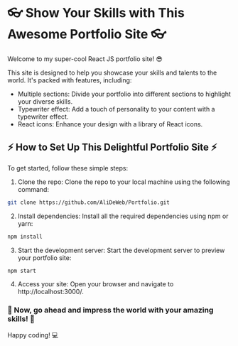 <h1> 👓 Show Your Skills with This Awesome Portfolio Site 👓 </h1>

<p>Welcome to my super-cool React JS portfolio site! 😎</p>
<p>This site is designed to help you showcase your skills and talents to the world. It's packed with features, including:</p>

- Multiple sections: Divide your portfolio into different sections to highlight your diverse skills.
- Typewriter effect: Add a touch of personality to your content with a typewriter effect.
- React icons: Enhance your design with a library of React icons.

<h2>⚡️ How to Set Up This Delightful Portfolio Site ⚡️</h2>
To get started, follow these simple steps:

1. Clone the repo: Clone the repo to your local machine using the following command:

```Bash
git clone https://github.com/AliDeWeb/Portfolio.git
```

2. Install dependencies: Install all the required dependencies using npm or yarn:

```Bash
npm install
```

3. Start the development server: Start the development server to preview your portfolio site:

```Bash
npm start
```

4. Access your site: Open your browser and navigate to http://localhost:3000/.

<h3>🚀 Now, go ahead and impress the world with your amazing skills! 🚀</h3>

Happy coding! 💻
